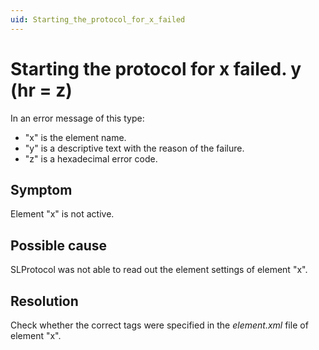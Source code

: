 ```yaml
---
uid: Starting_the_protocol_for_x_failed
---
```


# Starting the protocol for x failed. y (hr = z)

In an error message of this type:

- "x" is the element name.
- "y" is a descriptive text with the reason of the failure.
- "z" is a hexadecimal error code.

## Symptom

Element "x" is not active.

## Possible cause

SLProtocol was not able to read out the element settings of element "x".

## Resolution

Check whether the correct tags were specified in the *element.xml* file of element "x".
